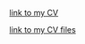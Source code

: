 [link to my CV](https://anninadasha.github.io/rsschool-cv/cv)

[link to my CV files](https://anninadasha.github.io/rsschool-cv/)
